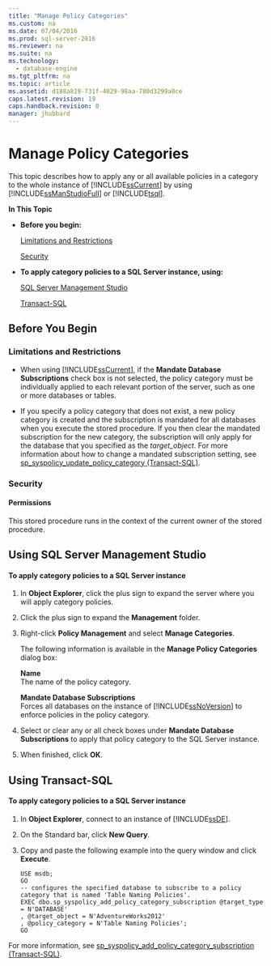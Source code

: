 ```yaml
---
title: "Manage Policy Categories"
ms.custom: na
ms.date: 07/04/2016
ms.prod: sql-server-2016
ms.reviewer: na
ms.suite: na
ms.technology: 
  - database-engine
ms.tgt_pltfrm: na
ms.topic: article
ms.assetid: d188a819-731f-4029-98aa-780d3299a0ce
caps.latest.revision: 19
caps.handback.revision: 0
manager: jhubbard
---
```

# Manage Policy Categories
This topic describes how to apply any or all available policies in a category to the whole instance of [!INCLUDE[ssCurrent](../../Topics/TopicNameContainA/tokens/ssCurrent_md.md)] by using [!INCLUDE[ssManStudioFull](../../Topics/TopicNameContainA/tokens/ssManStudioFull_md.md)] or [!INCLUDE[tsql](../../Topics/TopicNameContainA/tokens/tsql_md.md)].  
  
 **In This Topic**  
  
-   **Before you begin:**  
  
     [Limitations and Restrictions](#Restrictions)  
  
     [Security](#Security)  
  
-   **To apply category policies to a SQL Server instance, using:**  
  
     [SQL Server Management Studio](#SSMSProcedure)  
  
     [Transact-SQL](#TsqlProcedure)  
  
##  <a name="BeforeYouBegin"></a> Before You Begin  
  
###  <a name="Restrictions"></a> Limitations and Restrictions  
  
-   When using [!INCLUDE[ssCurrent](../../Topics/TopicNameContainA/tokens/ssCurrent_md.md)], if the **Mandate Database Subscriptions** check box is not selected, the policy category must be individually applied to each relevant portion of the server, such as one or more databases or tables.  
  
-   If you specify a policy category that does not exist, a new policy category is created and the subscription is mandated for all databases when you execute the stored procedure. If you then clear the mandated subscription for the new category, the subscription will only apply for the database that you specified as the *target_object*. For more information about how to change a mandated subscription setting, see [sp_syspolicy_update_policy_category (Transact-SQL)](assetId:///6b6413c2-7a3b-4eff-91d9-5db2011869d6).  
  
###  <a name="Security"></a> Security  
  
####  <a name="Permissions"></a> Permissions  
 This stored procedure runs in the context of the current owner of the stored procedure.  
  
##  <a name="SSMSProcedure"></a> Using SQL Server Management Studio  
  
#### To apply category policies to a SQL Server instance  
  
1.  In **Object Explorer**, click the plus sign to expand the server where you will apply category policies.  
  
2.  Click the plus sign to expand the **Management** folder.  
  
3.  Right-click **Policy Management** and select **Manage Categories**.  
  
     The following information is available in the **Manage Policy Categories** dialog box:  
  
     **Name**  
     The name of the policy category.  
  
     **Mandate Database Subscriptions**  
     Forces all databases on the instance of [!INCLUDE[ssNoVersion](../../Topics/TopicNameContainA/tokens/ssNoVersion_md.md)] to enforce policies in the policy category.  
  
4.  Select or clear any or all check boxes under **Mandate Database Subscriptions** to apply that policy category to the SQL Server instance.  
  
5.  When finished, click **OK**.  
  
##  <a name="TsqlProcedure"></a> Using Transact-SQL  
  
#### To apply category policies to a SQL Server instance  
  
1.  In **Object Explorer**, connect to an instance of [!INCLUDE[ssDE](../../Topics/TopicNameContainA/tokens/ssDE_md.md)].  
  
2.  On the Standard bar, click **New Query**.  
  
3.  Copy and paste the following example into the query window and click **Execute**.  
  
    ```  
    USE msdb;  
    GO  
    -- configures the specified database to subscribe to a policy category that is named 'Table Naming Policies'.  
    EXEC dbo.sp_syspolicy_add_policy_category_subscription @target_type = N'DATABASE'  
    , @target_object = N'AdventureWorks2012'  
    , @policy_category = N'Table Naming Policies';  
    GO  
    ```  
  
 For more information, see [sp_syspolicy_add_policy_category_subscription (Transact-SQL)](assetId:///4284f550-9a3f-4726-8181-15e407fbf08f).